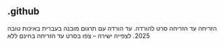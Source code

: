 ## .github

הזריחה עד הזריחה סרט להורדה. עד הורדה עם תרגום מובנה בעברית באיכות טובה 2025. לצפייה ישירה – צפו בסרט עד הזריחה בחינם ללא
